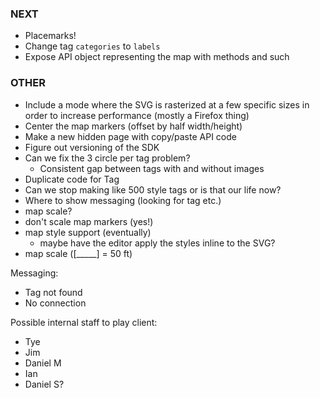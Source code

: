 ### NEXT

- Placemarks!
- Change tag `categories` to `labels`
- Expose API object representing the map with methods and such

### OTHER

- Include a mode where the SVG is rasterized at a few specific sizes in order to
  increase performance (mostly a Firefox thing)
- Center the map markers (offset by half width/height)
- Make a new hidden page with copy/paste API code
- Figure out versioning of the SDK
- Can we fix the 3 circle per tag problem?
  - Consistent gap between tags with and without images
- Duplicate code for Tag
- Can we stop making like 500 style tags or is that our life now?
- Where to show messaging (looking for tag etc.)
- map scale?
- don't scale map markers (yes!)
- map style support (eventually)
  - maybe have the editor apply the styles inline to the SVG?
- map scale ([_____] = 50 ft)

Messaging:

- Tag not found
- No connection

Possible internal staff to play client:

- Tye
- Jim
- Daniel M
- Ian
- Daniel S?
